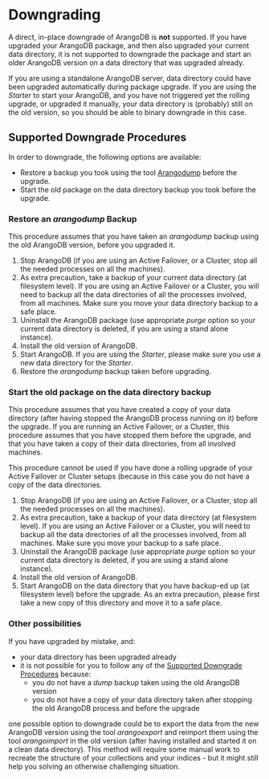Downgrading
===========

A direct, in-place downgrade of ArangoDB is **not** supported. If you have upgraded
your ArangoDB package, and then also upgraded your current data directory, it is
not supported to downgrade the package and start an older ArangoDB version on a
data directory that was upgraded already.

If you are using a standalone ArangoDB server, data directory could have been upgraded
automatically during package upgrade. If you are using the _Starter_ to start your
ArangoDB, and you have not triggered yet the rolling upgrade, or upgraded it
manually, your data directory is (probably) still on the old version, so you should
be able to binary downgrade in this case.

Supported Downgrade Procedures
------------------------------

In order to downgrade, the following options are available:

- Restore a backup you took using the tool [Arangodump](../Programs/Arangodump/README.md)
  before the upgrade.
- Start the old package on the data directory backup you took before the upgrade.

### Restore an _arangodump_ Backup

This procedure assumes that you have taken an _arangodump_ backup using the old
ArangoDB version, before you upgraded it. 

1. Stop ArangoDB (if you are using an Active Failover, or a Cluster, stop all the needed
   processes on all the machines).
2. As extra precaution, take a backup of your current data directory (at filesystem level).
   If you are using an Active Failover or a Cluster, you will need to backup all the data
   directories of all the processes involved, from all machines. Make sure you move your
   data directory backup to a safe place.
3. Uninstall the ArangoDB package (use appropriate _purge_ option so your current data
   directory is deleted, if you are using a stand alone instance).
4. Install the old version of ArangoDB.
5. Start ArangoDB. If you are using the _Starter_, please make sure you use a new data
   directory for the _Starter_.
6. Restore the _arangodump_ backup taken before upgrading.

### Start the old package on the data directory backup

This procedure assumes that you have created a copy of your data directory (after having
stopped the ArangoDB process running on it) before the upgrade. If you are running an
Active Failover, or a Cluster, this procedure assumes that you have stopped them before
the upgrade, and that you have taken a copy of their data directories, from all involved
machines.

This procedure cannot be used if you have done a rolling upgrade of your Active Failover
or Cluster setups (because in this case you do not have a copy of the data directories.

1. Stop ArangoDB (if you are using an Active Failover, or a Cluster, stop all the needed
   processes on all the machines).
2. As extra precaution, take a backup of your data directory (at filesystem level). If
   you are using an Active Failover or a Cluster, you will need to backup all the data
   directories of all the processes involved, from all machines. Make sure you move your
   backup to a safe place.
3. Uninstall the ArangoDB package (use appropriate _purge_ option so your current data
   directory is deleted, if you are using a stand alone instance).
4. Install the old version of ArangoDB.
5. Start ArangoDB on the data directory that you have backup-ed up (at filesystem level)
   before the upgrade. As an extra precaution, please first take a new copy of this
   directory and move it to a safe place.

### Other possibilities

If you have upgraded by mistake, and:

- your data directory has been upgraded already
- it is not possible for you to follow any of the
  [Supported Downgrade Procedures](#supported-downgrade-procedures) because:
  - you do not have a _dump_ backup taken using the old ArangoDB version
  - you do not have a copy of your data directory taken after stopping the old ArangoDB
    process and before the upgrade

one possible option to downgrade could be to export the data from the new ArangoDB version
using the tool _arangoexport_ and reimport them using the tool _arangoimport_ in the old
version (after having installed and started it on a clean data directory). This method will
require some manual work to recreate the structure of your collections and your indices - but
it might still help you solving an otherwise challenging situation.
